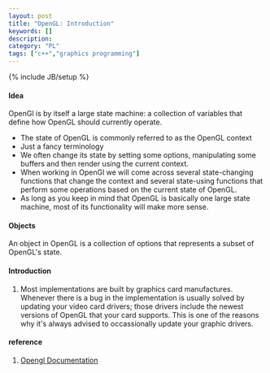 ```yaml
--- 
layout: post 
title: "OpenGL: Introduction" 
keywords: [] 
description: 
category: "PL"
tags: ["c++","graphics programming"]
--- 
```

{% include JB/setup %}


#### Idea
OpenGl is by itself a large state machine: a collection of variables that define
how OpenGL should currently operate.
- The state of OpenGL is commonly referred to as the OpenGL context
- Just a fancy terminology
- We often change its state by setting some options, manipulating some buffers
  and then render using the current context.
- When working in OpenGl we will come across several state-changing functions
  that change the context and several state-using functions that perform some
  operations based on the current state of OpenGL.
- As long as you keep in mind that OpenGL is basically one large state machine,
  most of its functionality will make more sense.


#### Objects
An object in OpenGL is a collection of options that represents a subset of
OpenGL's state.



#### Introduction
1. Most implementations are built by graphics card manufactures. Whenever there is a bug in the
   implementation is usually solved by updating your video card drivers; those drivers include the
   newest versions of OpenGL that your card supports. This is one of the reasons why it's always
   advised to occassionally update your graphic drivers.







#### reference
1. [Opengl Documentation](https://docs.gl/)
